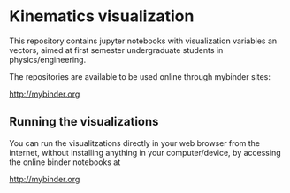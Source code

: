 # Kinematics visualization

This repository contains jupyter notebooks with visualization variables an vectors, aimed at first semester undergraduate students in physics/engineering.

The repositories are available to be used online through mybinder sites:

http://mybinder.org

## Running the visualizations

You can run the visualitzations directly in your web browser from the internet, without installing anything in your computer/device, by accessing the online binder notebooks at

http://mybinder.org

